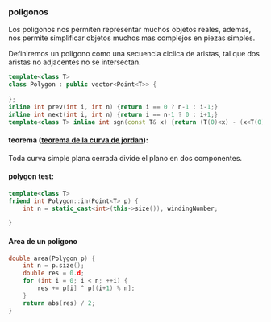 ### poligonos

Los poligonos nos permiten representar muchos objetos reales,
ademas, nos permite simplificar objetos muchos mas complejos
en piezas simples.

Definiremos un poligono como una secuencia ciclica de aristas, 
tal que dos aristas no adjacentes no se intersectan. 

```cpp
template<class T> 
class Polygon : public vector<Point<T>> {
	
};
inline int prev(int i, int n) {return i == 0 ? n-1 : i-1;}
inline int next(int i, int n) {return i == n-1 ? 0 : i+1;}
template<class T> inline int sgn(const T& x) {return (T(0)<x) - (x<T(0));} 
```

#### teorema ([teorema de la curva de jordan][1]):
 
Toda curva simple plana cerrada divide el plano en dos 
componentes.

#### polygon test:

```cpp
template<class T>
friend int Polygon::in(Point<T> p) {
	int n = static_cast<int>(this->size()), windingNumber;

}
```

#### Area de un poligono

```cpp
double area(Polygon p) {
	int n = p.size();
	double res = 0.d;
	for (int i = 0; i < n; ++i) {
		res += p[i] ^ p[(i+1) % n];
	}
	return abs(res) / 2;
}
```



[1]: http://www-cgrl.cs.mcgill.ca/~godfried/teaching/cg-projects/97/Octavian/compgeom.html
[2]: https://codeforces.com/blog/entry/48868















